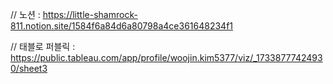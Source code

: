 // 노션 : https://little-shamrock-811.notion.site/1584f6a84d6a80798a4ce361648234f1

// 태블로 퍼블릭 : https://public.tableau.com/app/profile/woojin.kim5377/viz/_17338777424930/sheet3
